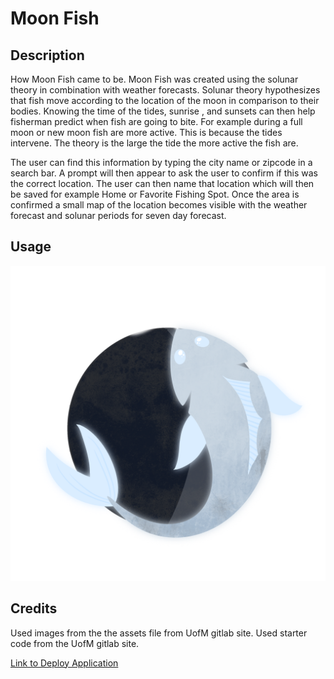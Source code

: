 
# Moon Fish

## Description
 How Moon Fish came to be. Moon Fish was created using the solunar theory in combination with weather forecasts. Solunar theory hypothesizes that fish move according to the location of the moon in comparison to their bodies. Knowing the time of the tides, sunrise , and sunsets can then help fisherman predict when fish are going to bite. For example during a full moon or new moon fish are more active. This is because the tides intervene. The theory is the large the tide the more active the fish are.

 The user can find this information by typing the city name or zipcode in a search bar. A prompt will then appear to ask the user to confirm if this was the correct location. The user can then name that location which will then be saved for example Home or Favorite Fishing Spot. Once the area is confirmed a small map of the location becomes visible with the weather forecast and solunar periods for seven day forecast.

## Usage

![Moon Fish](./assets/images/moonfish.png)

## Credits

Used images from the the assets file from UofM gitlab site.
Used starter code from the UofM gitlab site.

[Link to Deploy Application](https://lkalliance.github.io/Moon-Fish/)